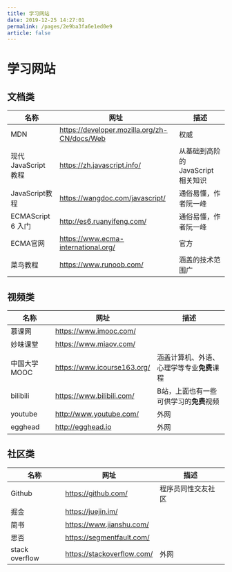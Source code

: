 ```yaml
---
title: 学习网站
date: 2019-12-25 14:27:01
permalink: /pages/2e9ba3fa6e1ed0e9
article: false
---
```

# 学习网站

## 文档类

| 名称                 | 网址                                           | 描述                               |
| -------------------- | ---------------------------------------------- | ---------------------------------- |
| MDN                  | <https://developer.mozilla.org/zh-CN/docs/Web> | 权威                               |
| 现代 JavaScript 教程 | <https://zh.javascript.info/>                  | 从基础到高阶的 JavaScript 相关知识 |
| JavaScript教程       | <https://wangdoc.com/javascript/>              | 通俗易懂，作者阮一峰               |
| ECMAScript 6 入门    | <http://es6.ruanyifeng.com/>                   | 通俗易懂，作者阮一峰               |
| ECMA官网             | <https://www.ecma-international.org/>          | 官方                               |
| 菜鸟教程             | <https://www.runoob.com/>                      | 涵盖的技术范围广                   |

## 视频类

| 名称         | 网址                          | 描述                                       |
| ------------ | ----------------------------- | ------------------------------------------ |
| 慕课网       | <https://www.imooc.com/>      |                                            |
| 妙味课堂     | <https://www.miaov.com/>      |                                            |
| 中国大学MOOC | <https://www.icourse163.org/> | 涵盖计算机、外语、心理学等专业**免费**课程 |
| bilibili     | <https://www.bilibili.com/>   | B站，上面也有一些可供学习的**免费**视频    |
| youtube      | <http://www.youtube.com/>     | 外网                                       |
| egghead      | <http://egghead.io>           | 外网                                       |



## 社区类

| 名称           | 网址                         | 描述               |
| -------------- | ---------------------------- | ------------------ |
| Github         | <https://github.com/>        | 程序员同性交友社区 |
| 掘金           | <https://juejin.im/>         |                    |
| 简书           | <https://www.jianshu.com/>   |                    |
| 思否           | <https://segmentfault.com/>  |                    |
| stack overflow | <https://stackoverflow.com/> | 外网               |

